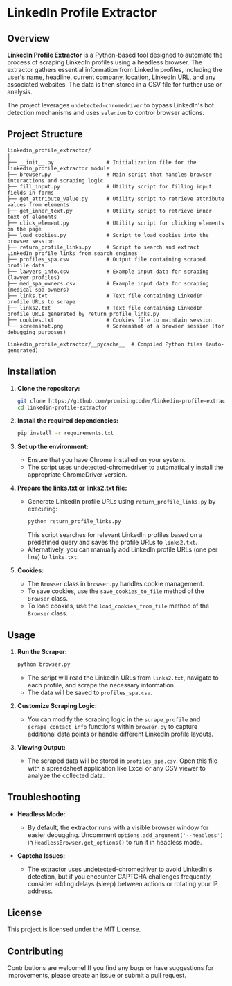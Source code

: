 # LinkedIn Profile Extractor

## Overview

**LinkedIn Profile Extractor** is a Python-based tool designed to automate the process of scraping LinkedIn profiles using a headless browser. The extractor gathers essential information from LinkedIn profiles, including the user's name, headline, current company, location, LinkedIn URL, and any associated websites. The data is then stored in a CSV file for further use or analysis.

The project leverages `undetected-chromedriver` to bypass LinkedIn's bot detection mechanisms and uses `selenium` to control browser actions.

## Project Structure

```
linkedin_profile_extractor/
│
├── __init__.py                 # Initialization file for the linkedin_profile_extractor module
├── browser.py                  # Main script that handles browser interactions and scraping logic
├── fill_input.py               # Utility script for filling input fields in forms
├── get_attribute_value.py      # Utility script to retrieve attribute values from elements
├── get_inner_text.py           # Utility script to retrieve inner text of elements
├── click_element.py            # Utility script for clicking elements on the page
├── load_cookies.py             # Script to load cookies into the browser session
├── return_profile_links.py     # Script to search and extract LinkedIn profile links from search engines
├── profiles_spa.csv            # Output file containing scraped profile data
├── lawyers_info.csv            # Example input data for scraping (lawyer profiles)
├── med_spa_owners.csv          # Example input data for scraping (medical spa owners)
├── links.txt                   # Text file containing LinkedIn profile URLs to scrape
├── links2.txt                  # Text file containing LinkedIn profile URLs generated by return_profile_links.py
├── cookies.txt                 # Cookies file to maintain session
└── screenshot.png              # Screenshot of a browser session (for debugging purposes)

linkedin_profile_extractor/__pycache__  # Compiled Python files (auto-generated)
```

## Installation

1. **Clone the repository:**
   ```bash
   git clone https://github.com/promisingcoder/linkedin-profile-extractor.git
   cd linkedin-profile-extractor
   ```

2. **Install the required dependencies:**
   ```bash
   pip install -r requirements.txt
   ```

3. **Set up the environment:**
   - Ensure that you have Chrome installed on your system.
   - The script uses undetected-chromedriver to automatically install the appropriate ChromeDriver version.

4. **Prepare the links.txt or links2.txt file:**
   - Generate LinkedIn profile URLs using `return_profile_links.py` by executing:
     ```bash
     python return_profile_links.py
     ```
     This script searches for relevant LinkedIn profiles based on a predefined query and saves the profile URLs to `links2.txt`.
   - Alternatively, you can manually add LinkedIn profile URLs (one per line) to `links.txt`.

5. **Cookies:**
   - The `Browser` class in `browser.py` handles cookie management.
   - To save cookies, use the `save_cookies_to_file` method of the `Browser` class.
   - To load cookies, use the `load_cookies_from_file` method of the `Browser` class.

## Usage

1. **Run the Scraper:**
   ```bash
   python browser.py
   ```
   - The script will read the LinkedIn URLs from `links2.txt`, navigate to each profile, and scrape the necessary information.
   - The data will be saved to `profiles_spa.csv`.

2. **Customize Scraping Logic:**
   - You can modify the scraping logic in the `scrape_profile` and `scrape_contact_info` functions within `browser.py` to capture additional data points or handle different LinkedIn profile layouts.

3. **Viewing Output:**
   - The scraped data will be stored in `profiles_spa.csv`. Open this file with a spreadsheet application like Excel or any CSV viewer to analyze the collected data.

## Troubleshooting

- **Headless Mode:**
  - By default, the extractor runs with a visible browser window for easier debugging. Uncomment `options.add_argument('--headless')` in `HeadlessBrowser.get_options()` to run it in headless mode.

- **Captcha Issues:**
  - The extractor uses undetected-chromedriver to avoid LinkedIn's detection, but if you encounter CAPTCHA challenges frequently, consider adding delays (sleep) between actions or rotating your IP address.

## License

This project is licensed under the MIT License.

## Contributing

Contributions are welcome! If you find any bugs or have suggestions for improvements, please create an issue or submit a pull request.
